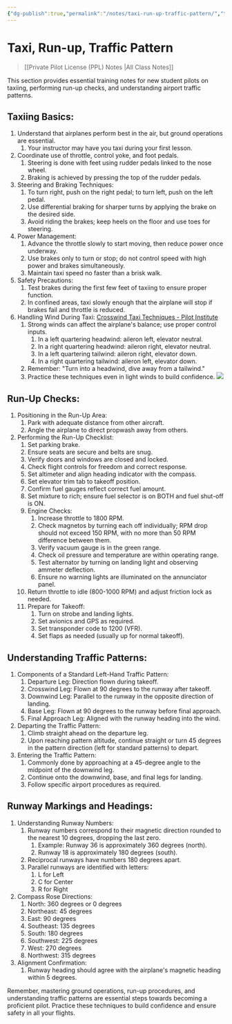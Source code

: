 ```yaml
---
{"dg-publish":true,"permalink":"/notes/taxi-run-up-traffic-pattern/","title":"Taxi, Run-up, Traffic Pattern","tags":["aviation","classnotes"]}
---
```



# Taxi, Run-up, Traffic Pattern
> [[Private Pilot License (PPL) Notes \|All Class Notes]]


This section provides essential training notes for new student pilots on taxiing, performing run-up checks, and understanding airport traffic patterns.

## Taxiing Basics:

1. Understand that airplanes perform best in the air, but ground operations are essential.
    1. Your instructor may have you taxi during your first lesson.
2. Coordinate use of throttle, control yoke, and foot pedals.
    1. Steering is done with feet using rudder pedals linked to the nose wheel.
    2. Braking is achieved by pressing the top of the rudder pedals.
3. Steering and Braking Techniques:
    1. To turn right, push on the right pedal; to turn left, push on the left pedal.
    2. Use differential braking for sharper turns by applying the brake on the desired side.
    3. Avoid riding the brakes; keep heels on the floor and use toes for steering.
4. Power Management:
    1. Advance the throttle slowly to start moving, then reduce power once underway.
    2. Use brakes only to turn or stop; do not control speed with high power and brakes simultaneously.
    3. Maintain taxi speed no faster than a brisk walk.
5. Safety Precautions:
    1. Test brakes during the first few feet of taxiing to ensure proper function.
    2. In confined areas, taxi slowly enough that the airplane will stop if brakes fail and throttle is reduced.
6. Handling Wind During Taxi: [Crosswind Taxi Techniques - Pilot Institute](https://pilotinstitute.com/crosswind-taxi-techniques/)
    1. Strong winds can affect the airplane's balance; use proper control inputs.
        1. In a left quartering headwind: aileron left, elevator neutral.
        2. In a right quartering headwind: aileron right, elevator neutral.
        3. In a left quartering tailwind: aileron right, elevator down.
        4. In a right quartering tailwind: aileron left, elevator down.
    2. Remember: "Turn into a headwind, dive away from a tailwind."
    3. Practice these techniques even in light winds to build confidence.
![](https://pilotinstitute.com/wp-content/uploads/2023/06/Taxi-With-Wind-Ailerons-1024x1024.png)

## Run-Up Checks:

1. Positioning in the Run-Up Area:
    1. Park with adequate distance from other aircraft.
    2. Angle the airplane to direct propwash away from others.
2. Performing the Run-Up Checklist:
    1. Set parking brake.
    2. Ensure seats are secure and belts are snug.
    3. Verify doors and windows are closed and locked.
    4. Check flight controls for freedom and correct response.
    5. Set altimeter and align heading indicator with the compass.
    6. Set elevator trim tab to takeoff position.
    7. Confirm fuel gauges reflect correct fuel amount.
    8. Set mixture to rich; ensure fuel selector is on BOTH and fuel shut-off is ON.
    9. Engine Checks:
        1. Increase throttle to 1800 RPM.
        2. Check magnetos by turning each off individually; RPM drop should not exceed 150 RPM, with no more than 50 RPM difference between them.
        3. Verify vacuum gauge is in the green range.
        4. Check oil pressure and temperature are within operating range.
        5. Test alternator by turning on landing light and observing ammeter deflection.
        6. Ensure no warning lights are illuminated on the annunciator panel.
    10. Return throttle to idle (800-1000 RPM) and adjust friction lock as needed.
    11. Prepare for Takeoff:
        1. Turn on strobe and landing lights.
        2. Set avionics and GPS as required.
        3. Set transponder code to 1200 (VFR).
        4. Set flaps as needed (usually up for normal takeoff).

## Understanding Traffic Patterns:

1. Components of a Standard Left-Hand Traffic Pattern:
    1. Departure Leg: Direction flown during takeoff.
    2. Crosswind Leg: Flown at 90 degrees to the runway after takeoff.
    3. Downwind Leg: Parallel to the runway in the opposite direction of landing.
    4. Base Leg: Flown at 90 degrees to the runway before final approach.
    5. Final Approach Leg: Aligned with the runway heading into the wind.
2. Departing the Traffic Pattern:
    1. Climb straight ahead on the departure leg.
    2. Upon reaching pattern altitude, continue straight or turn 45 degrees in the pattern direction (left for standard patterns) to depart.
3. Entering the Traffic Pattern:
    1. Commonly done by approaching at a 45-degree angle to the midpoint of the downwind leg.
    2. Continue onto the downwind, base, and final legs for landing.
    3. Follow specific airport procedures as required.

## Runway Markings and Headings:

1. Understanding Runway Numbers:
    1. Runway numbers correspond to their magnetic direction rounded to the nearest 10 degrees, dropping the last zero.
        1. Example: Runway 36 is approximately 360 degrees (north).
        2. Runway 18 is approximately 180 degrees (south).
    2. Reciprocal runways have numbers 180 degrees apart.
    3. Parallel runways are identified with letters:
        1. L for Left
        2. C for Center
        3. R for Right
2. Compass Rose Directions:
    1. North: 360 degrees or 0 degrees
    2. Northeast: 45 degrees
    3. East: 90 degrees
    4. Southeast: 135 degrees
    5. South: 180 degrees
    6. Southwest: 225 degrees
    7. West: 270 degrees
    8. Northwest: 315 degrees
3. Alignment Confirmation:
    1. Runway heading should agree with the airplane's magnetic heading within 5 degrees.

Remember, mastering ground operations, run-up procedures, and understanding traffic patterns are essential steps towards becoming a proficient pilot. Practice these techniques to build confidence and ensure safety in all your flights.